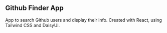 ## Github Finder App </br>
App to search Github users and display their info. Created with React, using Tailwind CSS and DaisyUI.
